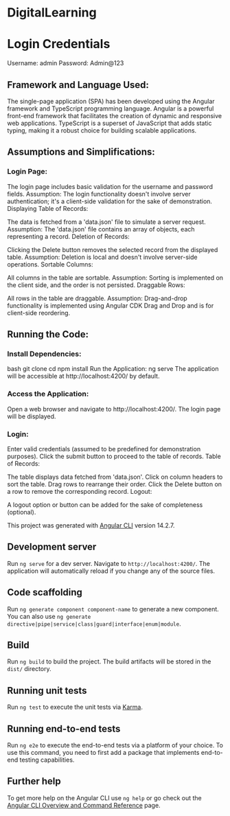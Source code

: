 # DigitalLearning

# Login Credentials

Username: admin
Password: Admin@123

## Framework and Language Used:

The single-page application (SPA) has been developed using the Angular framework and TypeScript programming language. Angular is a powerful front-end framework that facilitates the creation of dynamic and responsive web applications. TypeScript is a superset of JavaScript that adds static typing, making it a robust choice for building scalable applications.

## Assumptions and Simplifications:

### Login Page:

The login page includes basic validation for the username and password fields.
Assumption: The login functionality doesn't involve server authentication; it's a client-side validation for the sake of demonstration.
Displaying Table of Records:

The data is fetched from a 'data.json' file to simulate a server request.
Assumption: The 'data.json' file contains an array of objects, each representing a record.
Deletion of Records:

Clicking the Delete button removes the selected record from the displayed table.
Assumption: Deletion is local and doesn't involve server-side operations.
Sortable Columns:

All columns in the table are sortable.
Assumption: Sorting is implemented on the client side, and the order is not persisted.
Draggable Rows:

All rows in the table are draggable.
Assumption: Drag-and-drop functionality is implemented using Angular CDK Drag and Drop and is for client-side reordering.

## Running the Code:

### Install Dependencies:

bash
git clone <repository-url>
cd <repository-folder>
npm install
Run the Application:
ng serve
The application will be accessible at http://localhost:4200/ by default.

### Access the Application:

Open a web browser and navigate to http://localhost:4200/. The login page will be displayed.

### Login:

Enter valid credentials (assumed to be predefined for demonstration purposes).
Click the submit button to proceed to the table of records.
Table of Records:

The table displays data fetched from 'data.json'.
Click on column headers to sort the table.
Drag rows to rearrange their order.
Click the Delete button on a row to remove the corresponding record.
Logout:

A logout option or button can be added for the sake of completeness (optional).

This project was generated with [Angular CLI](https://github.com/angular/angular-cli) version 14.2.7.

## Development server

Run `ng serve` for a dev server. Navigate to `http://localhost:4200/`. The application will automatically reload if you change any of the source files.

## Code scaffolding

Run `ng generate component component-name` to generate a new component. You can also use `ng generate directive|pipe|service|class|guard|interface|enum|module`.

## Build

Run `ng build` to build the project. The build artifacts will be stored in the `dist/` directory.

## Running unit tests

Run `ng test` to execute the unit tests via [Karma](https://karma-runner.github.io).

## Running end-to-end tests

Run `ng e2e` to execute the end-to-end tests via a platform of your choice. To use this command, you need to first add a package that implements end-to-end testing capabilities.

## Further help

To get more help on the Angular CLI use `ng help` or go check out the [Angular CLI Overview and Command Reference](https://angular.io/cli) page.
